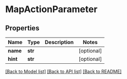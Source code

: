 # MapActionParameter

## Properties
Name | Type | Description | Notes
------------ | ------------- | ------------- | -------------
**name** | **str** |  | [optional] 
**hint** | **str** |  | [optional] 

[[Back to Model list]](../README.md#documentation-for-models) [[Back to API list]](../README.md#documentation-for-api-endpoints) [[Back to README]](../README.md)

